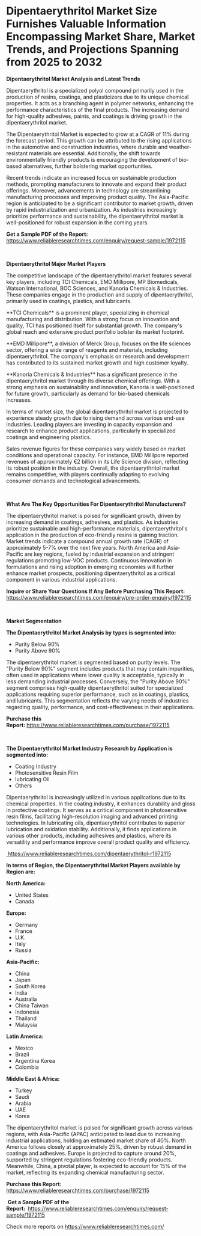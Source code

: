 <p><h1>Dipentaerythritol Market Size Furnishes Valuable Information Encompassing Market Share, Market Trends, and Projections Spanning from 2025 to 2032</h1></p><p><strong>Dipentaerythritol Market Analysis and Latest Trends</strong></p>
<p><p>Dipentaerythritol is a specialized polyol compound primarily used in the production of resins, coatings, and plasticizers due to its unique chemical properties. It acts as a branching agent in polymer networks, enhancing the performance characteristics of the final products. The increasing demand for high-quality adhesives, paints, and coatings is driving growth in the dipentaerythritol market.</p><p>The Dipentaerythritol Market is expected to grow at a CAGR of 11% during the forecast period. This growth can be attributed to the rising applications in the automotive and construction industries, where durable and weather-resistant materials are essential. Additionally, the shift towards environmentally friendly products is encouraging the development of bio-based alternatives, further bolstering market opportunities.</p><p>Recent trends indicate an increased focus on sustainable production methods, prompting manufacturers to innovate and expand their product offerings. Moreover, advancements in technology are streamlining manufacturing processes and improving product quality. The Asia-Pacific region is anticipated to be a significant contributor to market growth, driven by rapid industrialization and urbanization. As industries increasingly prioritize performance and sustainability, the dipentaerythritol market is well-positioned for robust expansion in the coming years.</p></p>
<p><strong>Get a Sample PDF of the Report:&nbsp;</strong> <a href="https://www.reliableresearchtimes.com/enquiry/request-sample/1972115?utm_campaign=3320&utm_medium=2&utm_source=Github&utm_content=ia&utm_term=01042025&utm_id=dipentaerythritol">https://www.reliableresearchtimes.com/enquiry/request-sample/1972115</a></p>
<p>&nbsp;</p>
<p><strong>Dipentaerythritol Major Market Players</strong></p>
<p><p>The competitive landscape of the dipentaerythritol market features several key players, including TCI Chemicals, EMD Millipore, MP Biomedicals, Watson International, BOC Sciences, and Kanoria Chemicals & Industries. These companies engage in the production and supply of dipentaerythritol, primarily used in coatings, plastics, and lubricants.</p><p>**TCI Chemicals** is a prominent player, specializing in chemical manufacturing and distribution. With a strong focus on innovation and quality, TCI has positioned itself for substantial growth. The company's global reach and extensive product portfolio bolster its market footprint.</p><p>**EMD Millipore**, a division of Merck Group, focuses on the life sciences sector, offering a wide range of reagents and materials, including dipentaerythritol. The company's emphasis on research and development has contributed to its sustained market growth and high customer loyalty.</p><p>**Kanoria Chemicals & Industries** has a significant presence in the dipentaerythritol market through its diverse chemical offerings. With a strong emphasis on sustainability and innovation, Kanoria is well-positioned for future growth, particularly as demand for bio-based chemicals increases.</p><p>In terms of market size, the global dipentaerythritol market is projected to experience steady growth due to rising demand across various end-use industries. Leading players are investing in capacity expansion and research to enhance product applications, particularly in specialized coatings and engineering plastics.</p><p>Sales revenue figures for these companies vary widely based on market conditions and operational capacity. For instance, EMD Millipore reported revenues of approximately €2 billion in its Life Science division, reflecting its robust position in the industry. Overall, the dipentaerythritol market remains competitive, with players continually adapting to evolving consumer demands and technological advancements.</p></p>
<p>&nbsp;</p>
<p><strong>What Are The Key Opportunities For Dipentaerythritol Manufacturers?</strong></p>
<p><p>The dipentaerythritol market is poised for significant growth, driven by increasing demand in coatings, adhesives, and plastics. As industries prioritize sustainable and high-performance materials, dipentaerythritol's application in the production of eco-friendly resins is gaining traction. Market trends indicate a compound annual growth rate (CAGR) of approximately 5-7% over the next five years. North America and Asia-Pacific are key regions, fueled by industrial expansion and stringent regulations promoting low-VOC products. Continuous innovation in formulations and rising adoption in emerging economies will further enhance market prospects, positioning dipentaerythritol as a critical component in various industrial applications.</p></p>
<p><strong>Inquire or Share Your Questions If Any Before Purchasing This Report:</strong> <a href="https://www.reliableresearchtimes.com/enquiry/pre-order-enquiry/1972115?utm_campaign=3320&utm_medium=2&utm_source=Github&utm_content=ia&utm_term=01042025&utm_id=dipentaerythritol">https://www.reliableresearchtimes.com/enquiry/pre-order-enquiry/1972115</a></p>
<p>&nbsp;</p>
<p><strong>Market Segmentation</strong></p>
<p><strong>The Dipentaerythritol Market Analysis by types is segmented into:</strong></p>
<p><ul><li>Purity Below 90%</li><li>Purity Above 90%</li></ul></p>
<p><p>The dipentaerythritol market is segmented based on purity levels. The "Purity Below 90%" segment includes products that may contain impurities, often used in applications where lower quality is acceptable, typically in less demanding industrial processes. Conversely, the "Purity Above 90%" segment comprises high-quality dipentaerythritol suited for specialized applications requiring superior performance, such as in coatings, plastics, and lubricants. This segmentation reflects the varying needs of industries regarding quality, performance, and cost-effectiveness in their applications.</p></p>
<p><strong>Purchase this Report:&nbsp;</strong><a href="https://www.reliableresearchtimes.com/purchase/1972115?utm_campaign=3320&utm_medium=2&utm_source=Github&utm_content=ia&utm_term=01042025&utm_id=dipentaerythritol">https://www.reliableresearchtimes.com/purchase/1972115</a></p>
<p>&nbsp;</p>
<p><strong>The Dipentaerythritol Market Industry Research by Application is segmented into:</strong></p>
<p><ul><li>Coating Industry</li><li>Photosensitive Resin Film</li><li>lubricating Oil</li><li>Others</li></ul></p>
<p><p>Dipentaerythritol is increasingly utilized in various applications due to its chemical properties. In the coating industry, it enhances durability and gloss in protective coatings. It serves as a critical component in photosensitive resin films, facilitating high-resolution imaging and advanced printing technologies. In lubricating oils, dipentaerythritol contributes to superior lubrication and oxidation stability. Additionally, it finds applications in various other products, including adhesives and plastics, where its versatility and performance improve overall product quality and efficiency.</p></p>
<p><a href="https://www.reliableresearchtimes.com/dipentaerythritol-r1972115?utm_campaign=3320&utm_medium=2&utm_source=Github&utm_content=ia&utm_term=01042025&utm_id=dipentaerythritol">&nbsp;https://www.reliableresearchtimes.com/dipentaerythritol-r1972115</a></p>
<p><strong>In terms of Region, the Dipentaerythritol Market Players available by Region are:</strong></p>
<p>
    <p> <strong> North America: </strong>
        <ul>
            <li>United States</li>
            <li>Canada</li>
        </ul>
        </p> 
    <p> <strong> Europe: </strong>
        <ul>
            <li>Germany</li>
            <li>France</li>
            <li>U.K.</li>
            <li>Italy</li>
            <li>Russia</li>
        </ul>
        </p> 
    <p> <strong> Asia-Pacific: </strong>
        <ul>
            <li>China</li>
            <li>Japan</li>
            <li>South Korea</li>
            <li>India</li>
            <li>Australia</li>
            <li>China Taiwan</li>
            <li>Indonesia</li>
            <li>Thailand</li>
            <li>Malaysia</li>
        </ul>
        </p> 
    <p> <strong> Latin America: </strong>
        <ul>
            <li>Mexico</li>
            <li>Brazil</li>
            <li>Argentina Korea</li>
            <li>Colombia</li>
        </ul>
        </p> 
    <p> <strong> Middle East & Africa: </strong>
        <ul>
            <li>Turkey</li>
            <li>Saudi</li>
            <li>Arabia</li>
            <li>UAE</li>
            <li>Korea</li>
        </ul>
    </p>
    </p>
<p><p>The dipentaerythritol market is poised for significant growth across various regions, with Asia-Pacific (APAC) anticipated to lead due to increasing industrial applications, holding an estimated market share of 40%. North America follows closely at approximately 25%, driven by robust demand in coatings and adhesives. Europe is projected to capture around 20%, supported by stringent regulations fostering eco-friendly products. Meanwhile, China, a pivotal player, is expected to account for 15% of the market, reflecting its expanding chemical manufacturing sector.</p></p>
<p><strong>Purchase this Report: </strong><a href="https://www.reliableresearchtimes.com/purchase/1972115?utm_campaign=3320&utm_medium=2&utm_source=Github&utm_content=ia&utm_term=01042025&utm_id=dipentaerythritol">https://www.reliableresearchtimes.com/purchase/1972115</a></p>
<p>&nbsp;<strong>Get a Sample PDF of the Report:&nbsp;&nbsp;</strong><a href="https://www.reliableresearchtimes.com/enquiry/request-sample/1972115?utm_campaign=3320&utm_medium=2&utm_source=Github&utm_content=ia&utm_term=01042025&utm_id=dipentaerythritol">https://www.reliableresearchtimes.com/enquiry/request-sample/1972115</a></p>
<p><strong></strong></p>
<p>Check more reports on <a href="https://www.reliableresearchtimes.com/?utm_campaign=3320&utm_medium=2&utm_source=Github&utm_content=ia&utm_term=01042025&utm_id=dipentaerythritol">https://www.reliableresearchtimes.com/</a></p>